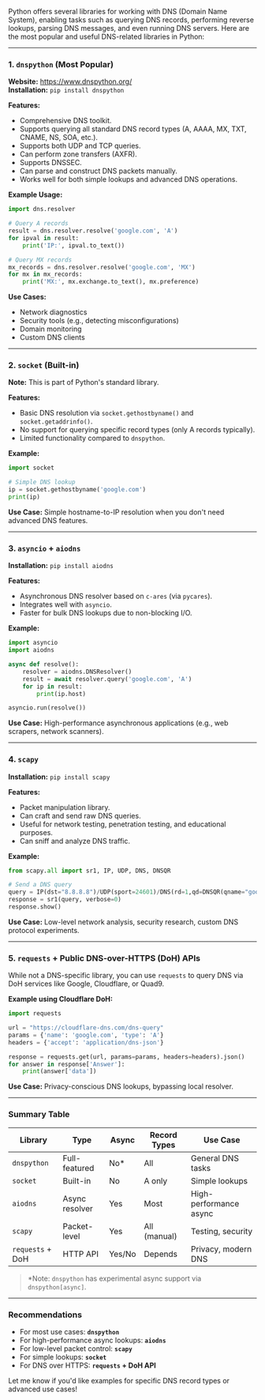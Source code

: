 Python offers several libraries for working with DNS (Domain Name System), enabling tasks such as querying DNS records, performing reverse lookups, parsing DNS messages, and even running DNS servers. Here are the most popular and useful DNS-related libraries in Python:

---

### 1. **`dnspython`** (Most Popular)

**Website:** https://www.dnspython.org/  
**Installation:** `pip install dnspython`

**Features:**

- Comprehensive DNS toolkit.
- Supports querying all standard DNS record types (A, AAAA, MX, TXT, CNAME, NS, SOA, etc.).
- Supports both UDP and TCP queries.
- Can perform zone transfers (AXFR).
- Supports DNSSEC.
- Can parse and construct DNS packets manually.
- Works well for both simple lookups and advanced DNS operations.

**Example Usage:**

```python
import dns.resolver

# Query A records
result = dns.resolver.resolve('google.com', 'A')
for ipval in result:
    print('IP:', ipval.to_text())

# Query MX records
mx_records = dns.resolver.resolve('google.com', 'MX')
for mx in mx_records:
    print('MX:', mx.exchange.to_text(), mx.preference)
```

**Use Cases:**

- Network diagnostics
- Security tools (e.g., detecting misconfigurations)
- Domain monitoring
- Custom DNS clients

---

### 2. **`socket`** (Built-in)

**Note:** This is part of Python's standard library.

**Features:**

- Basic DNS resolution via `socket.gethostbyname()` and `socket.getaddrinfo()`.
- No support for querying specific record types (only A records typically).
- Limited functionality compared to `dnspython`.

**Example:**

```python
import socket

# Simple DNS lookup
ip = socket.gethostbyname('google.com')
print(ip)
```

**Use Case:** Simple hostname-to-IP resolution when you don't need advanced DNS features.

---

### 3. **`asyncio` + `aiodns`**

**Installation:** `pip install aiodns`

**Features:**

- Asynchronous DNS resolver based on `c-ares` (via `pycares`).
- Integrates well with `asyncio`.
- Faster for bulk DNS lookups due to non-blocking I/O.

**Example:**

```python
import asyncio
import aiodns

async def resolve():
    resolver = aiodns.DNSResolver()
    result = await resolver.query('google.com', 'A')
    for ip in result:
        print(ip.host)

asyncio.run(resolve())
```

**Use Case:** High-performance asynchronous applications (e.g., web scrapers, network scanners).

---

### 4. **`scapy`**

**Installation:** `pip install scapy`

**Features:**

- Packet manipulation library.
- Can craft and send raw DNS queries.
- Useful for network testing, penetration testing, and educational purposes.
- Can sniff and analyze DNS traffic.

**Example:**

```python
from scapy.all import sr1, IP, UDP, DNS, DNSQR

# Send a DNS query
query = IP(dst="8.8.8.8")/UDP(sport=24601)/DNS(rd=1,qd=DNSQR(qname="google.com"))
response = sr1(query, verbose=0)
response.show()
```

**Use Case:** Low-level network analysis, security research, custom DNS protocol experiments.

---

### 5. **`requests` + Public DNS-over-HTTPS (DoH) APIs**

While not a DNS-specific library, you can use `requests` to query DNS via DoH services like Google, Cloudflare, or Quad9.

**Example using Cloudflare DoH:**

```python
import requests

url = "https://cloudflare-dns.com/dns-query"
params = {'name': 'google.com', 'type': 'A'}
headers = {'accept': 'application/dns-json'}

response = requests.get(url, params=params, headers=headers).json()
for answer in response['Answer']:
    print(answer['data'])
```

**Use Case:** Privacy-conscious DNS lookups, bypassing local resolver.

---

### Summary Table

| Library          | Type           | Async  | Record Types | Use Case               |
| ---------------- | -------------- | ------ | ------------ | ---------------------- |
| `dnspython`      | Full-featured  | No\*   | All          | General DNS tasks      |
| `socket`         | Built-in       | No     | A only       | Simple lookups         |
| `aiodns`         | Async resolver | Yes    | Most         | High-performance async |
| `scapy`          | Packet-level   | Yes    | All (manual) | Testing, security      |
| `requests` + DoH | HTTP API       | Yes/No | Depends      | Privacy, modern DNS    |

> \*Note: `dnspython` has experimental async support via `dnspython[async]`.

---

### Recommendations

- For most use cases: **`dnspython`**
- For high-performance async lookups: **`aiodns`**
- For low-level packet control: **`scapy`**
- For simple lookups: **`socket`**
- For DNS over HTTPS: **`requests` + DoH API**

Let me know if you'd like examples for specific DNS record types or advanced use cases!
